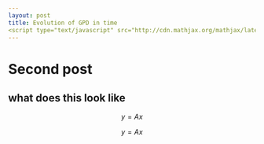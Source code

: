 ```yaml
---
layout: post
title: Evolution of GPD in time
<script type="text/javascript" src="http://cdn.mathjax.org/mathjax/latest/MathJax.js?config=default"></script>
---
```



# Second post

## what does this look like


$$ y = A x $$

$$ y = Ax $$

